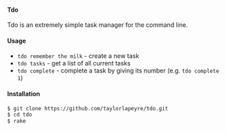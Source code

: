 #### Tdo

Tdo is an extremely simple task manager for the command line.

#### Usage

- `tdo remember the milk` - create a new task
- `tdo tasks` - get a list of all current tasks
- `tdo complete` - complete a task by giving its number   (e.g. `tdo complete 1`)

#### Installation

``` bash
$ git clone https://github.com/taylorlapeyre/tdo.git
$ cd tdo
$ rake
```
